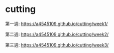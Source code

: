 # cutting
第一週: https://a4545109.github.io/cutting/week1/

第二週: https://a4545109.github.io/cutting/week2/

第三週: https://a4545109.github.io/cutting/week3/
